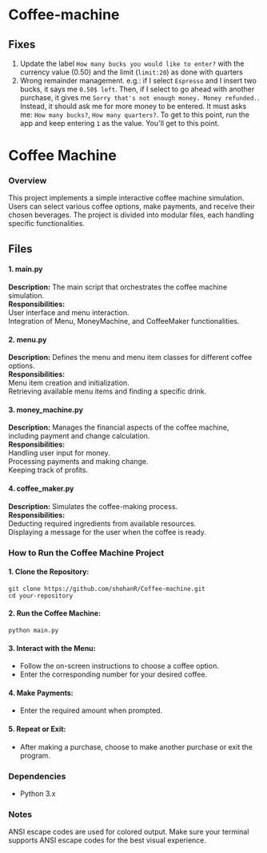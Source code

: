 # Coffee-machine

## Fixes

1. Update the label `How many bucks you would like to enter?` with the currency value (0.50) and the limit (`limit:20`) as done with quarters
1. Wrong remainder management. e.g.: if I select `Espresso` and I insert two bucks, it says me `0.50$ left`. Then, if I select to go ahead with another purchase, it gives me `Sorry that's not enough money. Money refunded.`. Instead, it should ask me for more money to be entered. It must asks me: `How many bucks?`, `How many quarters?`. To get to this point, run the app and keep entering `1` as the value. You'll get to this point.

<h1>Coffee Machine</h1>
<h3>Overview</h3>
<p>
This project implements a simple interactive coffee machine simulation. Users can select various coffee options, make payments, and receive their chosen beverages. The project is divided into modular files, each handling specific functionalities.
</p>

<h2>Files</h2>
<h4>1. main.py</h4>
<p><b>Description:</b> The main script that orchestrates the coffee machine simulation.<br>
<b>Responsibilities:</b><br>
User interface and menu interaction.<br>
Integration of Menu, MoneyMachine, and CoffeeMaker functionalities.</p>
<h4>2. menu.py</h4>
<p><b>Description:</b> Defines the menu and menu item classes for different coffee options.<br>
<b>Responsibilities:</b><br>
Menu item creation and initialization.<br>
Retrieving available menu items and finding a specific drink.</p>
<h4>3. money_machine.py</h4>
<p>
<b>Description:</b> Manages the financial aspects of the coffee machine, including payment and change calculation.<br>
<b>Responsibilities:</b><br>
Handling user input for money.<br>
Processing payments and making change.<br>
Keeping track of profits.
</p>
<h4>4. coffee_maker.py</h4>
<p><b>Description:</b> Simulates the coffee-making process.<br>
<b>Responsibilities:</b><br>
Deducting required ingredients from available resources.<br>
Displaying a message for the user when the coffee is ready.</p>

<h3>How to Run the Coffee Machine Project</h3>

<h4>1.  Clone the Repository:</h4>

```
git clone https://github.com/shohanR/Coffee-machine.git 
cd your-repository
```

<h4>2.  Run the Coffee Machine:</h4>

```
python main.py
```

<h4>3.  Interact with the Menu:</h4>
<ul>
  <li>Follow the on-screen instructions to choose a coffee option.</li>
  <li>Enter the corresponding number for your desired coffee.</li>
</ul>

<h4>4.  Make Payments:</h4>
<ul><li>Enter the required amount when prompted.</li></ul>

<h4>5. Repeat or Exit:</h4>
<ul><li>After making a purchase, choose to make another purchase or exit the program.</li></ul>

<h3>Dependencies</h3>
<ul><li>Python 3.x</li></ul>

<h3>Notes</h3>
<p>ANSI escape codes are used for colored output. Make sure your terminal supports ANSI escape codes for the best visual experience.</p>

